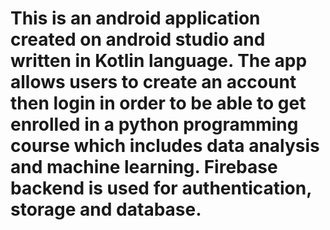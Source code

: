 # This is an android application created on android studio and written in Kotlin language. The app allows users to create an account then login in order to be able to get enrolled in a python programming course which includes data analysis and machine learning. Firebase backend is used for authentication, storage and database. 
